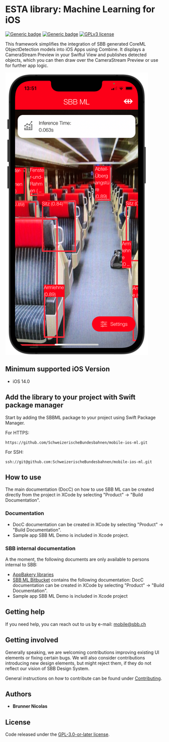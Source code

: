 # ESTA library: Machine Learning for iOS

[![Generic badge](https://img.shields.io/badge/platform-iOS%2014+-blue.svg)](https://www.apple.com/ios/ios-15/)
[![Generic badge](https://img.shields.io/badge/Swift%20Package%20Manager-compatible-brightgreen.svg)](https://github.com/apple/swift-package-manager)
[![GPLv3 license](https://img.shields.io/badge/License-GPLv3-blue.svg)](https://spdx.org/licenses/GPL-3.0-or-later.html)

This framework simplifies the integration of SBB generated CoreML ObjectDetection models into iOS Apps using Combine. It displays a CameraStream Preview in your SwiftuI View and publishes detected objects, which you can then draw over the CameraStream Preview or use for further app logic.

![SBB ML in use](SBBML/Documentation.docc/Resources/SBBML_iPhone13Pro.png)

## Minimum supported iOS Version

* iOS 14.0

## Add the library to your project with Swift package manager

Start by adding the SBBML package to your project using Swift Package Manager.

For HTTPS:
```
https://github.com/SchweizerischeBundesbahnen/mobile-ios-ml.git
```

For SSH:
```
ssh://git@github.com:SchweizerischeBundesbahnen/mobile-ios-ml.git
```

## How to use

The main documentation (DocC) on how to use SBB ML can be created directly from the project in XCode by selecting "Product" -> "Build Documentation".

### Documentation

* DocC documentation can be created in XCode by selecting "Product" -> "Build Documentation".
* Sample app SBB ML Demo is included in Xcode project.

### SBB internal documentation

A the moment, the following documents are only available to persons internal to SBB:
*  [AppBakery libraries](https://sbb.sharepoint.com/sites/app-bakery/SitePages/Mobile-Libraries.aspx "AppBakery liraries")
*  [SBB ML Bitbucket](https://code.sbb.ch/scm/kd_esta_mobile/esta-mobile-ios-ml/ "SBB ML Bitbucket") contains the following documentation: DocC documentation can be created in XCode by selecting "Product" -> "Build Documentation".
* Sample app SBB ML Demo is included in Xcode project

## Getting help

If you need help, you can reach out to us by e-mail: [mobile@sbb.ch](mailto:mobile@sbb.ch?subject=[GitHub]%20MDS%20SwiftUI)

## Getting involved

Generally speaking, we are welcoming contributions improving existing UI elements or fixing certain bugs. We will also consider contributions introducing new design elements, but might reject them, if they do not reflect our vision of SBB Design System.

General instructions on _how_ to contribute can be found under [Contributing](Contributing.md).

## Authors

* **Brunner Nicolas**

## License

Code released under the [GPL-3.0-or-later license](LICENSE).
